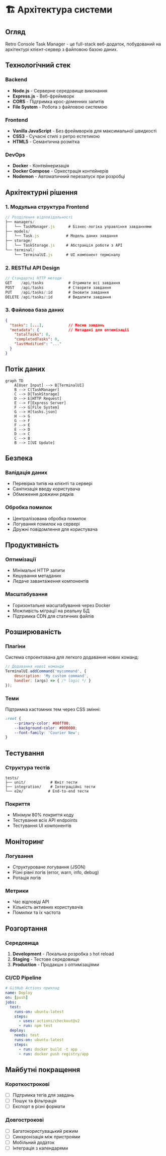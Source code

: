 # 🏗️ Архітектура системи

## Огляд

Retro Console Task Manager - це full-stack веб-додаток, побудований на архітектурі клієнт-сервер з файловою базою даних.

## Технологічний стек

### Backend
- **Node.js** - Серверне середовище виконання
- **Express.js** - Веб-фреймворк
- **CORS** - Підтримка крос-доменних запитів
- **File System** - Робота з файловою системою

### Frontend
- **Vanilla JavaScript** - Без фреймворків для максимальної швидкості
- **CSS3** - Сучасні стилі з ретро естетикою
- **HTML5** - Семантична розмітка

### DevOps
- **Docker** - Контейнеризація
- **Docker Compose** - Оркестрація контейнерів
- **Nodemon** - Автоматичний перезапуск при розробці

## Архітектурні рішення

### 1. Модульна структура Frontend

```javascript
// Розділення відповідальності
├── managers/
│   └── TaskManager.js      # Бізнес-логіка управління завданнями
├── models/
│   └── Task.js            # Модель даних завдання
├── storage/
│   └── TaskStorage.js     # Абстракція роботи з API
└── terminal/
    └── TerminalUI.js      # UI компонент терміналу
```

### 2. RESTful API Design

```javascript
// Стандартні HTTP методи
GET    /api/tasks           # Отримати всі завдання
POST   /api/tasks           # Створити завдання
PUT    /api/tasks/:id       # Оновити завдання
DELETE /api/tasks/:id       # Видалити завдання
```

### 3. Файлова база даних

```json
{
  "tasks": [...],           // Масив завдань
  "metadata": {             // Метадані для оптимізації
    "totalTasks": 0,
    "completedTasks": 0,
    "lastModified": "..."
  }
}
```

## Потік даних

```mermaid
graph TD
    A[User Input] --> B[TerminalUI]
    B --> C[TaskManager]
    C --> D[TaskStorage]
    D --> E[HTTP Request]
    E --> F[Express Server]
    F --> G[File System]
    G --> H[tasks.json]
    H --> G
    G --> F
    F --> E
    E --> D
    D --> C
    C --> B
    B --> I[UI Update]
```

## Безпека

### Валідація даних
- Перевірка типів на клієнті та сервері
- Санітизація вводу користувача
- Обмеження довжини рядків

### Обробка помилок
- Централізована обробка помилок
- Логування помилок на сервері
- Дружні повідомлення для користувача

## Продуктивність

### Оптимізації
- Мінімальні HTTP запити
- Кешування метаданих
- Ледаче завантаження компонентів

### Масштабування
- Горизонтальне масштабування через Docker
- Можливість міграції на реальну БД
- Підтримка CDN для статичних файлів

## Розширюваність

### Плагіни
Система спроектована для легкого додавання нових команд:

```javascript
// Додавання нової команди
TerminalUI.addCommand('mycommand', {
    description: 'My custom command',
    handler: (args) => { /* logic */ }
});
```

### Теми
Підтримка кастомних тем через CSS змінні:

```css
:root {
    --primary-color: #00ff00;
    --background-color: #000000;
    --font-family: 'Courier New';
}
```

## Тестування

### Структура тестів
```
tests/
├── unit/           # Юніт тести
├── integration/    # Інтеграційні тести
└── e2e/           # End-to-end тести
```

### Покриття
- Мінімум 80% покриття коду
- Тестування всіх API endpoints
- Тестування UI компонентів

## Моніторинг

### Логування
- Структуроване логування (JSON)
- Різні рівні логів (error, warn, info, debug)
- Ротація логів

### Метрики
- Час відповіді API
- Кількість активних користувачів
- Помилки та їх частота

## Розгортання

### Середовища
1. **Development** - Локальна розробка з hot reload
2. **Staging** - Тестове середовище
3. **Production** - Продакшн з оптимізаціями

### CI/CD Pipeline
```yaml
# GitHub Actions приклад
name: Deploy
on: [push]
jobs:
  test:
    runs-on: ubuntu-latest
    steps:
      - uses: actions/checkout@v2
      - run: npm test
  deploy:
    needs: test
    runs-on: ubuntu-latest
    steps:
      - run: docker build -t app .
      - run: docker push registry/app
```

## Майбутні покращення

### Короткострокові
- [ ] Підтримка тегів для завдань
- [ ] Пошук та фільтрація
- [ ] Експорт в різні формати

### Довгострокові
- [ ] Багатокористувацький режим
- [ ] Синхронізація між пристроями
- [ ] Мобільний додаток
- [ ] Інтеграція з календарями